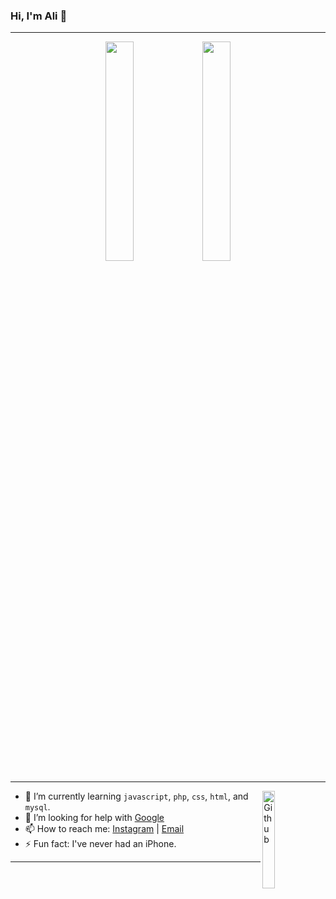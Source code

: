 ### Hi, I'm Ali 👋

---
<p align="center">
  <img src="https://media.giphy.com/media/H8FP5CniGPbB4zFnRR/giphy.gif" width="30%">
  <img src="https://media.giphy.com/media/7OX3tC5E4LNVgBwCWB/giphy.gif" width="30%"><br>
</p>

---

<img width="20%" align="right" alt="Github" src="https://media.giphy.com/media/oFubGlAHTl57oFMqyi/giphy.gif" />

- 🌱 I’m currently learning `javascript`, `php`, `css`, `html`, and `mysql`.
- 🤔 I’m looking for help with [Google](https://google.com)
- 📫 How to reach me: [Instagram](https://instagram.com/alixcpp) | [Email](mailto:alixcpp@pm.me)
- ⚡ Fun fact: I've never had an iPhone.

---
